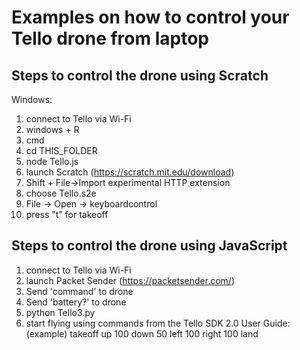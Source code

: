 # Examples on how to control your Tello drone from laptop

## Steps to control the drone using Scratch
Windows:

1. connect to Tello via Wi-Fi
2. windows + R
3. cmd
4. cd THIS_FOLDER
5. node Tello.js
6. launch Scratch (https://scratch.mit.edu/download)
7. Shift + File->Import experimental HTTP extension
8. choose Tello.s2e
9. File -> Open -> keyboardcontrol
10. press "t" for takeoff

## Steps to control the drone using JavaScript
1. connect to Tello via Wi-Fi
2. launch Packet Sender (https://packetsender.com/)
3. Send 'command' to drone
4. Send 'battery?' to drone
5. python Tello3.py
6. start flying using commands from the Tello SDK 2.0 User Guide:
	(example)
	takeoff
	up 100
	down 50
	left 100
	right 100
	land
